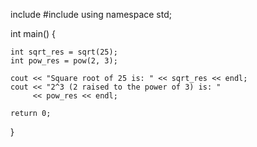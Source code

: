 include <cmath>
#include <iostream>
using namespace std;
 
int main()
{

    int sqrt_res = sqrt(25);
    int pow_res = pow(2, 3);
 
    cout << "Square root of 25 is: " << sqrt_res << endl;
    cout << "2^3 (2 raised to the power of 3) is: "
         << pow_res << endl;
 
    return 0;
}
